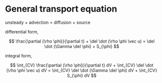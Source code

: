 # General transport equation

unsteady + advection = diffusion + source

differential form,

$$ \frac{\partial (\rho \phi)}{\partial t} + \del \dot (\rho \phi \vec u) = \del \dot (\Gamma \del \phi) + S_{\phi} $$

integral form,

$$ \int_{CV} \frac{\partial (\rho \phi)}{\partial t} dV + \int_{CV} \del \dot (\rho \phi \vec u) dV = \int_{CV} \del \dot (\Gamma \del \phi) dV + \int_{CV} S_{\phi} dV $$